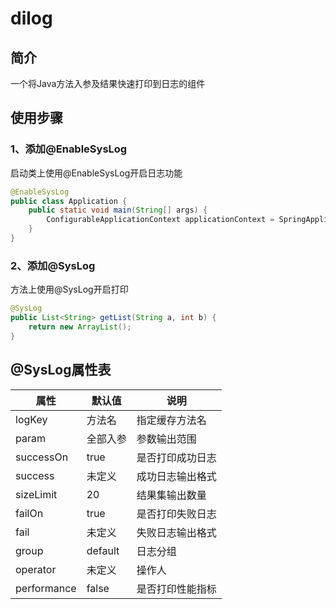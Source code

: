# dilog

## 简介
一个将Java方法入参及结果快速打印到日志的组件

## 使用步骤

### 1、添加@EnableSysLog
启动类上使用@EnableSysLog开启日志功能
```java
@EnableSysLog
public class Application {
    public static void main(String[] args) {
        ConfigurableApplicationContext applicationContext = SpringApplication.run(Application.class, args);
    }
}
```

### 2、添加@SysLog
方法上使用@SysLog开启打印
```java
@SysLog
public List<String> getList(String a, int b) {
    return new ArrayList();
}
```

## @SysLog属性表

|属性|默认值|说明|
| --- | --- |--- |
|logKey|方法名|指定缓存方法名|
|param|全部入参|参数输出范围|
|successOn|true|是否打印成功日志|
|success|未定义|成功日志输出格式|
|sizeLimit|20|结果集输出数量|
|failOn|true|是否打印失败日志|
|fail|未定义|失败日志输出格式|
|group|default|日志分组|
|operator|未定义|操作人|
|performance|false|是否打印性能指标|

